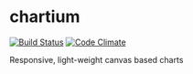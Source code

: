 # chartium

[![Build Status](https://travis-ci.org/damien-quintal/chartium.svg?branch=master)](https://travis-ci.org/damien-quintal/chartium) [![Code Climate](https://codeclimate.com/github/damien-quintal/chartium/badges/gpa.svg)](https://codeclimate.com/github/damien-quintal/chartium)

Responsive, light-weight canvas based charts
